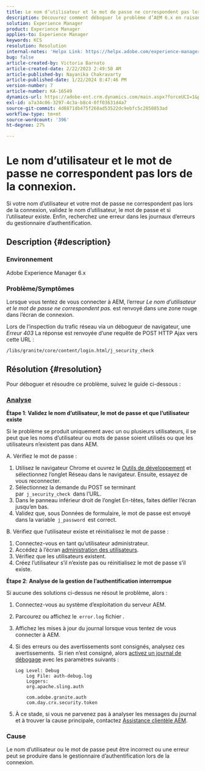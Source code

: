 ```yaml
---
title: Le nom d’utilisateur et le mot de passe ne correspondent pas lors de la connexion.
description: Découvrez comment déboguer le problème d’AEM 6.x en raison duquel le nom d’utilisateur et le mot de passe ne correspondent pas lors de la connexion. Validez le nom d’utilisateur, le mot de passe et vérifiez les logs d’erreur.
solution: Experience Manager
product: Experience Manager
applies-to: Experience Manager
keywords: KCS
resolution: Resolution
internal-notes: 'Helpx Link: https://helpx.adobe.com/experience-manager/kb/user-name-and-password-do-not-match-on-login.html'
bug: false
article-created-by: Victoria Barnato
article-created-date: 2/22/2023 2:49:50 AM
article-published-by: Nayanika Chakravarty
article-published-date: 1/22/2024 8:47:46 PM
version-number: 7
article-number: KA-16549
dynamics-url: https://adobe-ent.crm.dynamics.com/main.aspx?forceUCI=1&pagetype=entityrecord&etn=knowledgearticle&id=e998cd92-5bb2-ed11-83fe-6045bd0067ea
exl-id: a7a34c06-3297-4c3a-b8c4-0ff03631d4a7
source-git-commit: 4d8871db475f268ad53522dc9ebfc5c2850853ad
workflow-type: tm+mt
source-wordcount: '396'
ht-degree: 27%

---
```


# Le nom d’utilisateur et le mot de passe ne correspondent pas lors de la connexion.


Si votre nom d’utilisateur et votre mot de passe ne correspondent pas lors de la connexion, validez le nom d’utilisateur, le mot de passe et si l’utilisateur existe. Enfin, recherchez une erreur dans les journaux d’erreurs du gestionnaire d’authentification.

## Description {#description}


### Environnement

Adobe Experience Manager 6.x

### Problème/Symptômes

Lorsque vous tentez de vous connecter à AEM, l’erreur *Le nom d’utilisateur et le mot de passe ne correspondent pas.* est renvoyé dans une zone rouge dans l’écran de connexion.

Lors de l’inspection du trafic réseau via un débogueur de navigateur, une *Erreur 403* La réponse est renvoyée d’une requête de POST HTTP Ajax vers cette URL :

`/libs/granite/core/content/login.html/j_security_check`


## Résolution {#resolution}


Pour déboguer et résoudre ce problème, suivez le guide ci-dessous :

### <u><b>Analyse</b></u>

<b>Étape 1</b>: <b>Validez le nom d’utilisateur, le mot de passe et que l’utilisateur existe</b>

Si le problème se produit uniquement avec un ou plusieurs utilisateurs, il se peut que les noms d’utilisateur ou mots de passe soient utilisés ou que les utilisateurs n’existent pas dans AEM.

A. Vérifiez le mot de passe :

1. Utilisez le navigateur Chrome et ouvrez le [Outils de développement](https://developer.chrome.com/devtools) et sélectionnez l’onglet Réseau dans le navigateur. Ensuite, essayez de vous reconnecter.
2. Sélectionnez la demande du POST se terminant par` j_security_check `dans l’URL.
3. Dans le panneau inférieur droit de l’onglet En-têtes, faites défiler l’écran jusqu’en bas.
4. Validez que, sous Données de formulaire, le mot de passe est envoyé dans la variable` j_password `est correct.


B. Vérifiez que l’utilisateur existe et réinitialisez le mot de passe :

1. Connectez-vous en tant qu’utilisateur administrateur.
2. Accédez à l’écran [administration des utilisateurs](https://experienceleague.adobe.com/docs/experience-manager-65/administering/home.html?lang=en&amp;amp;topic=/experience-manager/6-5/sites/administering/morehelp/security.ug.js).
3. Vérifiez que les utilisateurs existent.
4. Créez l’utilisateur s’il n’existe pas ou réinitialisez le mot de passe s’il existe.


<b>Étape 2</b>: <b>Analyse de la gestion de l’authentification interrompue</b>

Si aucune des solutions ci-dessus ne résout le problème, alors :

1. Connectez-vous au système d’exploitation du serveur AEM.
2. Parcourez ou affichez le` error.log` fichier .
3. Affichez les mises à jour du journal lorsque vous tentez de vous connecter à AEM.
4. Si des erreurs ou des avertissements sont consignés, analysez ces avertissements.  Si rien n’est consigné, alors [activez un journal de débogage](https://experienceleague.adobe.com/docs/experience-manager-65/deploying/configuring/configure-logging.html) avec les paramètres suivants :


   ```
   Log Level: Debug
       Log File: auth-debug.log
       Loggers:
       org.apache.sling.auth
   
       com.adobe.granite.auth
       com.day.crx.security.token
   ```


5. À ce stade, si vous ne parvenez pas à analyser les messages du journal et à trouver la cause principale, contactez [Assistance clientèle AEM](https://experienceleague.adobe.com/?support-solution=Experience+Manager&amp;lang=fr#support).


### <b>Cause</b>

Le nom d’utilisateur ou le mot de passe peut être incorrect ou une erreur peut se produire dans le gestionnaire d’authentification lors de la connexion.
